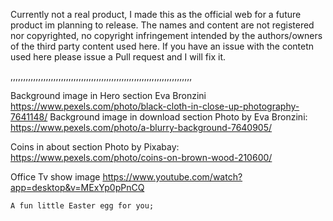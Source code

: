 Currently not a real product, I made this as the official web for a future product im planning to release. The names and content are not registered nor copyrighted, no copyright infringement intended by the authors/owners of the third party content used here. If you have an issue with the contetn used here please issue a Pull request and I will fix it.




,,,,,,,,,,,,,,,,,,,,,,,,,,,,,,,,,,,,,,,,,,,,,,,,,,,,,,,,,,,,,,,,,,,,,,,,






Background image in Hero section
    Eva Bronzini 
    https://www.pexels.com/photo/black-cloth-in-close-up-photography-7641148/
Background image in download section
    Photo by Eva Bronzini: https://www.pexels.com/photo/a-blurry-background-7640905/

Coins in about section
    Photo by Pixabay: https://www.pexels.com/photo/coins-on-brown-wood-210600/

Office Tv show image
    https://www.youtube.com/watch?app=desktop&v=MExYp0pPnCQ

    A fun little Easter egg for you;